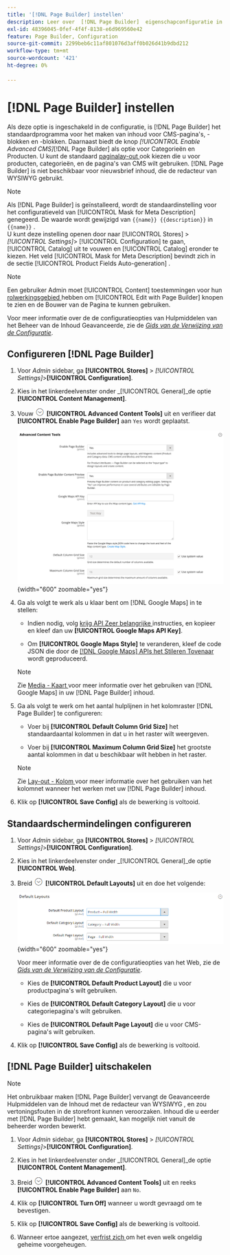 ```yaml
---
title: '[!DNL Page Builder] instellen'
description: Leer over  [!DNL Page Builder]  eigenschapconfiguratie in Admin voor Adobe Commerce en Magento Open Source.
exl-id: 48396045-0fef-4f4f-8138-e6d969560e42
feature: Page Builder, Configuration
source-git-commit: 2299beb6c11af801076d3aff0b026d41b9dbd212
workflow-type: tm+mt
source-wordcount: '421'
ht-degree: 0%

---
```


# [!DNL Page Builder] instellen

Als deze optie is ingeschakeld in de configuratie, is [!DNL Page Builder] het standaardprogramma voor het maken van inhoud voor CMS-pagina&#39;s, -blokken en -blokken. Daarnaast biedt de knop _[!UICONTROL Enable Advanced CMS]_[!DNL Page Builder] als optie voor Categorieën en Producten. U kunt de standaard [ paginalay-out ](../content-design/page-layout.md) ook kiezen die u voor producten, categorieën, en de pagina&#39;s van CMS wilt gebruiken. [!DNL Page Builder] is niet beschikbaar voor nieuwsbrief inhoud, die de redacteur van WYSIWYG [ ](../content-design/editor.md) gebruikt.

>[!NOTE]
>
>Als [!DNL Page Builder] is geïnstalleerd, wordt de standaardinstelling voor het configuratieveld van [!UICONTROL Mask for Meta Description] genegeerd. De waarde wordt gewijzigd van `{{name}} {{description}}` in `{{name}}` .
><br>
>U kunt deze instelling openen door naar [!UICONTROL Stores] > _[!UICONTROL Settings]_> [!UICONTROL Configuration] te gaan, [!UICONTROL Catalog] uit te vouwen en [!UICONTROL Catalog] eronder te kiezen. Het veld [!UICONTROL Mask for Meta Description] bevindt zich in de sectie [!UICONTROL Product Fields Auto-generation] .

>[!NOTE]
>
>Een gebruiker Admin moet [!UICONTROL Content] toestemmingen voor hun [ rolwerkingsgebied ](../systems/permissions-user-roles.md) hebben om [!UICONTROL Edit with Page Builder] knopen te zien en de Bouwer van de Pagina te kunnen gebruiken.

Voor meer informatie over de de configuratieopties van Hulpmiddelen van het Beheer van de Inhoud Geavanceerde, zie de [_Gids van de Verwijzing van de Configuratie_](../configuration-reference/general/content-management.md).

## Configureren [!DNL Page Builder]

1. Voor _Admin_ sidebar, ga **[!UICONTROL Stores]** > _[!UICONTROL Settings]_>**[!UICONTROL Configuration]**.

1. Kies in het linkerdeelvenster onder _[!UICONTROL General]_de optie **[!UICONTROL Content Management]**.

1. Vouw ![ de selecteur van de Uitbreiding ](../assets/icon-display-expand.png) **[!UICONTROL Advanced Content Tools]** uit en verifieer dat **[!UICONTROL Enable Page Builder]** aan `Yes` wordt geplaatst.

   ![ Geavanceerde Hulpmiddelen van de Inhoud ](../configuration-reference/general/assets/content-management-advanced-content-tools.png){width="600" zoomable="yes"}

1. Ga als volgt te werk als u klaar bent om [!DNL Google Maps] in te stellen:

   - Indien nodig, volg [ krijg API Zeer belangrijke ][1] instructies, en kopieer en kleef dan uw **[!UICONTROL Google Maps API Key]**.

   - Om **[!UICONTROL Google Maps Style]** te veranderen, kleef de code JSON die door de [[!DNL Google Maps]  APIs het Stileren Tovenaar ][2] wordt geproduceerd.

   >[!NOTE]
   >
   >Zie [ Media - Kaart ](map.md) voor meer informatie over het gebruiken van [!DNL Google Maps] in uw [!DNL Page Builder] inhoud.

1. Ga als volgt te werk om het aantal hulplijnen in het kolomraster [!DNL Page Builder] te configureren:

   - Voer bij **[!UICONTROL Default Column Grid Size]** het standaardaantal kolommen in dat u in het raster wilt weergeven.

   - Voer bij **[!UICONTROL Maximum Column Grid Size]** het grootste aantal kolommen in dat u beschikbaar wilt hebben in het raster.

   >[!NOTE]
   >
   >Zie [ Lay-out - Kolom ](column.md) voor meer informatie over het gebruiken van het kolomnet wanneer het werken met uw [!DNL Page Builder] inhoud.

1. Klik op **[!UICONTROL Save Config]** als de bewerking is voltooid.

## Standaardschermindelingen configureren

1. Voor _Admin_ sidebar, ga **[!UICONTROL Stores]** > _[!UICONTROL Settings]_>**[!UICONTROL Configuration]**.

1. Kies in het linkerdeelvenster onder _[!UICONTROL General]_de optie **[!UICONTROL Web]**.

1. Breid ![ selecteur van de Uitbreiding ](../assets/icon-display-expand.png) **[!UICONTROL Default Layouts]** uit en doe het volgende:

   ![ StandaardLay-outs ](../configuration-reference/general/assets/web-default-layouts.png){width="600" zoomable="yes"}

   Voor meer informatie over de de configuratieopties van het Web, zie de [_Gids van de Verwijzing van de Configuratie_](../configuration-reference/general/web.md#default-layouts).

   - Kies de **[!UICONTROL Default Product Layout]** die u voor productpagina&#39;s wilt gebruiken.

   - Kies de **[!UICONTROL Default Category Layout]** die u voor categoriepagina&#39;s wilt gebruiken.

   - Kies de **[!UICONTROL Default Page Layout]** die u voor CMS-pagina&#39;s wilt gebruiken.

1. Klik op **[!UICONTROL Save Config]** als de bewerking is voltooid.

## [!DNL Page Builder] uitschakelen

>[!NOTE]
>
>Het onbruikbaar maken [!DNL Page Builder] vervangt de Geavanceerde Hulpmiddelen van de Inhoud met de redacteur van WYSIWYG [ ](../content-design/editor.md), en zou vertoningsfouten in de storefront kunnen veroorzaken. Inhoud die u eerder met [!DNL Page Builder] hebt gemaakt, kan mogelijk niet vanuit de beheerder worden bewerkt.

1. Voor _Admin_ sidebar, ga **[!UICONTROL Stores]** > _[!UICONTROL Settings]_>**[!UICONTROL Configuration]**.

1. Kies in het linkerdeelvenster onder _[!UICONTROL General]_de optie **[!UICONTROL Content Management]**.

1. Breid ![ selecteur van de Uitbreiding ](../assets/icon-display-expand.png) **[!UICONTROL Advanced Content Tools]** uit en reeks **[!UICONTROL Enable Page Builder]** aan `No`.

1. Klik op **[!UICONTROL Turn Off]** wanneer u wordt gevraagd om te bevestigen.

1. Klik op **[!UICONTROL Save Config]** als de bewerking is voltooid.

1. Wanneer ertoe aangezet, [ verfrist zich ](../systems/cache-management.md) om het even welk ongeldig geheime voorgeheugen.

[1]: https://developers.google.com/maps/documentation/javascript/get-api-key
[2]: https://mapstyle.withgoogle.com/
